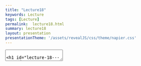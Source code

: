 ```yaml
---
title: "Lecture18"
keywords: Lecture
tags: [Lecture]
permalink:  lecture18.html
summary: lecture18
layout: presentation
presentationTheme: '/assets/revealJS/css/theme/napier.css' 
---
```

<section data-markdown data-separator="^\n---\n$" data-separator-vertical="^\n--\n$">
<textarea data-template>

# Lecture 18 - QA and TRC
### SET09121 - Games Engineering

<br><br>
Kevin Chalmers and Sam Serrels

School of Computing. Edinburgh Napier University


---

# QA
==

Bug-Catching ![image](portal2_bugs)

QA \"\[QA and publishing\] is like being test on how well you can
crash-land a plane\" - Tim Schafer

<https://www.youtube.com/embed/ssUFuZyu5bw?start=974&end=1353>

Bug-Tracking ![image](bug_tracker)

Bug-Catching ![image](civ)

Bug-Catching

[**Gamasutra Article - My Hardest Bug
Ever**](https://www.gamasutra.com/blogs/DaveBaggett/20131031/203788/My_Hardest_Bug_Ever.php)\
The symptom was that you'd go to save your progress and it would access
the memory card, and almost all the time, it worked normally\... But
every once in a while the write or read would time out\... for no
obvious reason. A short write would often corrupt the memory card. The
player would go to save, and not only would we not save, we'd wipe their
memory card.

TRC
===

TRC Examples When save data is loaded, the state of the application at
the save timing (including game progress, status of characters and their
owned items, play history, etc.) is restored correctly.

TRC Examples If the time required for loading exceeds 30 seconds, the
application displays an animation. Progress information such as a
progress bar or the remaining time is displayed if the time required for
loading exceeds 60 seconds.

TRC Examples Requirement: Users are not requested or instructed to
vigorously shake the wireless controllers with one hand.

Test all on-line activity with a 2000 friend account

Your TRC

-   2D graphics engine using SFML

-   Main menu (Ability to quit to menu, and restart game)

-   Some form of AI

-   Interactive Sound (i.e not just background music)

-   1080p/60fps on a reasonable systems specification

-   Usability options:\
    Remappable controls\
    Controller support

-   Graphics options (Resolution & window mode)

-   Windows: 10 x64

-   Single file .exe game installer/uninstaller

-   User preference/savegame saving/loading from disk

-   Web presence with game promo material and downloads

Your TRC pt2 Software Design & Code Quality

-   Tidy, documented, and organised code.

-   Use of appropriate software patterns.

-   Evidence of performance analysis and optimisation.

Software Engineering Methods & Testing

-   Evidence of proper version control best practises

-   Evidence of proper project management

-   Working continuous integration

-   Working build testing

-   Evidence and reports from playtests

Accessibility <http://gameaccessibilityguidelines.com>

-   Allow the game to be started without the need to navigate through
    multiple levels of menus

-   Ensure no essential information is conveyed by a colour alone

-   Ensure no essential information is conveyed by sounds alone

-   Offer a wide choice of difficulty levels

-   Give a clear indication that interactive elements are interactive

-   Allow interfaces to be resized

-   Allow all narrative and instructions to be replayed

Localisation Watch out for\...

-   EFIGS!

-   Vertical text!

-   Text in Art Assets!

-   Gendered Languages

-   Player chat & Unicode

![image](MissingNo){width="40%"}

Publishing
==========

Role of publishers Then:

-   Bankroll Development

-   Handle All Marketing

-   Negotiate Physical Sales and distribution

-   Localisation and QA

-   Legal Protection

-   Occasionally hotdrop producers into dev team

Now:

-   *might* pay you something before game is finished

-   Handle Some Marketing, Devs do \"Community management\"

-   Negotiate -some- sales deals

-   **Localisation and QA**

-   **Legal Protection**

Legals

I'm Not a Lawyer, and Neither are you.

-   Get A lawyer

-   Form A Company

-   Protect your IP

-   Don't Get Sued

[LINK: IGDA white papers on IP](http://www.igda.org/?page=resources)\
If you game can be cloned. It will be cloned.

Legal costs

-   **Form a company** - Protects *you* if you are sued \[Actually
    pretty easy in the UK\]  100-1000

-   **Contracts** - Formal agreement on ownership of work. Get one even
    if someone is doing work for free.  600-1000

-   **Trademark your game and company** - People can still clone your
    game, but they can't pretend to be you  500 -£2000

-   **Terms of Service and Privacy Policy** Stop you being sued in the
    first place  600-1000

-   **Package deals** - Common for Indies  3000

Disclaimer: costs found after 20 mins of googling + I'm not a lawyer.

Review

-   Keep enough time for QA

-   Consider Localisation & Accessibility

-   TRC == MARKS

-   Game publishing is a legal battleground

-   If you plan on Selling your game.. Good luck
